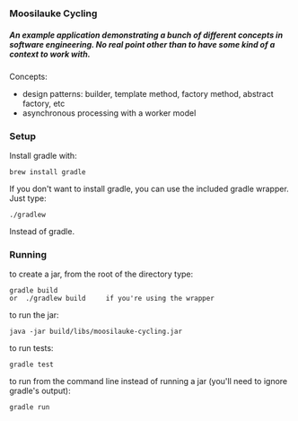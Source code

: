 ### Moosilauke Cycling

##### An example application demonstrating a bunch of different concepts in software engineering. No real point other than to have some kind of a context to work with.

Concepts:
* design patterns: builder, template method, factory method, abstract factory, etc
* asynchronous processing with a worker model


### Setup
Install gradle with: 

    brew install gradle

If you don't want to install gradle, you can use the included gradle wrapper.
Just type:

    ./gradlew 
Instead of gradle.

### Running
to create a jar, from the root of the directory type:
    
    gradle build
    or  ./gradlew build     if you're using the wrapper
    
to run the jar:

    java -jar build/libs/moosilauke-cycling.jar
    
to run tests:

    gradle test
    
to run from the command line instead of running a jar (you'll need to ignore gradle's output):

    gradle run     

